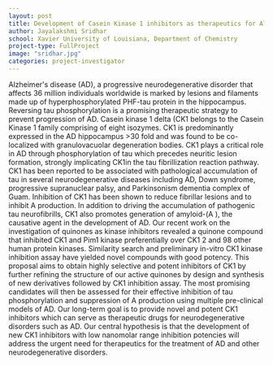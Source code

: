 ```yaml
---
layout: post
title: Development of Casein Kinase 1 inhibitors as therapeutics for Alzheimer's disease
author: Jayalakshmi Sridhar
school: Xavier University of Louisiana, Department of Chemistry
project-type: FullProject
image: "sridhar.jpg"
categories: project-investigator
---
```


<p>Alzheimer's disease (AD), a progressive neurodegenerative disorder that affects 36 million individuals worldwide is marked by lesions and filaments made up of hyperphosphorylated PHF-tau protein in the hippocampus. Reversing tau phosphorylation is a promising therapeutic strategy to prevent progression of AD. Casein kinase 1 delta (CK1 belongs to the Casein Kinase 1 family comprising of eight isozymes. CK1 is predominantly expressed in the AD hippocampus >30 fold and was found to be co- localized with granulovacuolar degeneration bodies. CK1 plays a critical role in AD through phosphorylation of tau which precedes neuritic lesion formation, strongly implicating CK1in the tau fibrillization reaction pathway. CK1 has been reported to be associated with pathological accumulation of tau in several neurodegenerative diseases including AD, Down syndrome, progressive supranuclear palsy, and Parkinsonism dementia complex of Guam. Inhibition of CK1 has been shown to reduce fibrillar lesions and to inhibit A production. In addition to driving the accumulation of pathogenic tau neurofibrills, CK1 also promotes generation of amyloid-(A ), the causative agent in the development of AD. Our recent work on the investigation of quinones as kinase inhibitors revealed a quinone compound that inhibited CK1 and Pim1 kinase preferentially over CK1 2 and 98 other human protein kinases. Similarity search and preliminary in-vitro CK1 kinase inhibition assay have yielded novel compounds with good potency. This proposal aims to obtain highly selective and potent inhibitors of CK1 by further refining the structure of our active quinones by design and synthesis of new derivatives followed by CK1 inhibition assay. The most promising candidates will then be assessed for their effective inhibition of tau phosphorylation and suppression of A production using multiple pre-clinical models of AD. Our long-term goal is to provide novel and potent CK1 inhibitors which can serve as therapeutic drugs for neurodegenerative disorders such as AD. Our central hypothesis is that the development of new CK1 inhibitors with low nanomolar range inhibition potencies will address the urgent need for therapeutics for the treatment of AD and other neurodegenerative disorders.
</p>
